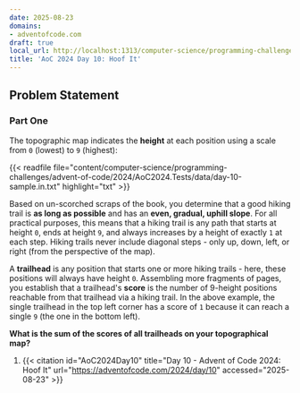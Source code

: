 ```yaml
---
date: 2025-08-23
domains:
- adventofcode.com
draft: true
local_url: http://localhost:1313/computer-science/programming-challenges/advent-of-code/2024/AoC2024/10-hoof-it/10-hoof-it/
title: 'AoC 2024 Day 10: Hoof It'
---
```


## Problem Statement

### Part One

The topographic map indicates the **height** at each position using a scale from
`0` (lowest) to `9` (highest):

{{< readfile
  file="content/computer-science/programming-challenges/advent-of-code/2024/AoC2024.Tests/data/day-10-sample.in.txt"
  highlight="txt" >}}

Based on un-scorched scraps of the book, you determine that a good hiking trail
is **as long as possible** and has an **even, gradual, uphill slope**. For all
practical purposes, this means that a hiking trail is any path that starts at
height `0`, ends at height `9`, and always increases by a height of exactly `1`
at each step. Hiking trails never include diagonal steps - only up, down, left,
or right (from the perspective of the map).

A **trailhead** is any position that starts one or more hiking trails - here,
these positions will always have height `0`. Assembling more fragments of pages,
you establish that a trailhead's **score** is the number of 9-height positions
reachable from that trailhead via a hiking trail. In the above example, the
single trailhead in the top left corner has a score of `1` because it can reach
a single `9` (the one in the bottom left).

**What is the sum of the scores of all trailheads on your topographical map?**

1. {{< citation
  id="AoC2024Day10"
  title="Day 10 - Advent of Code 2024: Hoof It"
  url="https://adventofcode.com/2024/day/10"
  accessed="2025-08-23" >}}
